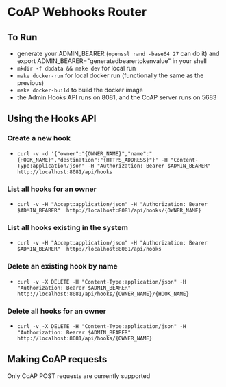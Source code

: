 # CoAP Webhooks Router

## To Run
- generate your ADMIN_BEARER (`openssl rand -base64 27` can do it) and export ADMIN_BEARER="generatedbearertokenvalue" in your shell
- `mkdir -f dbdata && make dev` for local run
- `make docker-run` for local docker run (functionally the same as the previous)
- `make docker-build` to build the docker image
- the Admin Hooks API runs on 8081, and the CoAP server runs on 5683

## Using the Hooks API

### Create a new hook
- `curl -v -d '{"owner":"{OWNER_NAME}","name":"{HOOK_NAME}","destination":"{HTTPS_ADDRESS}"}' -H "Content-Type:application/json" -H "Authorization: Bearer $ADMIN_BEARER"  http://localhost:8081/api/hooks`

### List all hooks for an owner
- `curl -v -H "Accept:application/json" -H "Authorization: Bearer $ADMIN_BEARER"  http://localhost:8081/api/hooks/{OWNER_NAME}`

### List all hooks existing in the system
- `curl -v -H "Accept:application/json" -H "Authorization: Bearer $ADMIN_BEARER"  http://localhost:8081/api/hooks`

### Delete an existing hook by name
- `curl -v -X DELETE -H "Content-Type:application/json" -H "Authorization: Bearer $ADMIN_BEARER"  http://localhost:8081/api/hooks/{OWNER_NAME}/{HOOK_NAME}`

### Delete all hooks for an owner
- `curl -v -X DELETE -H "Content-Type:application/json" -H "Authorization: Bearer $ADMIN_BEARER"  http://localhost:8081/api/hooks/{OWNER_NAME}`

## Making CoAP requests

Only CoAP POST requests are currently supported
